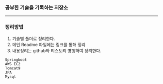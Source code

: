 ### 공부한 기술을 기록하는 저장소
----

### 정리방법
1. 기술별 폴더로 정리한다.
2. 메인 Readme 파일에는 링크를 통해 정리
3. 내용정리는 github와 티스토리 병행하여 정리한다.

```
Springboot
AWS EC2
Tomcat9
JPA
Mysql

```


